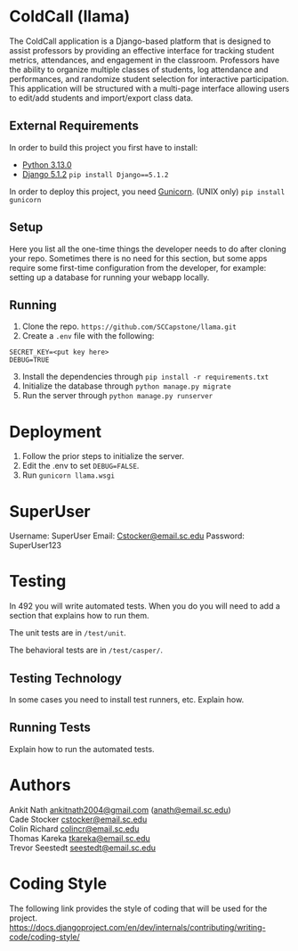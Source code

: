 # ColdCall (llama)

The ColdCall application is a Django-based platform that is designed to assist professors 
by providing an effective interface for tracking student metrics, attendances, and 
engagement in the classroom. Professors have the ability to organize multiple classes of 
students, log attendance and performances, and randomize student selection for 
interactive participation. This application will be structured with a multi-page interface 
allowing users to edit/add students and import/export class data. 

## External Requirements

In order to build this project you first have to install:

- [Python 3.13.0](https://www.python.org/downloads/release/python-3130/)
- [Django 5.1.2](https://www.djangoproject.com/download/)
```pip install Django==5.1.2```

In order to deploy this project, you need [Gunicorn](https://gunicorn.org/). (UNIX only)
```pip install gunicorn```

## Setup

Here you list all the one-time things the developer needs to do after cloning
your repo. Sometimes there is no need for this section, but some apps require
some first-time configuration from the developer, for example: setting up a
database for running your webapp locally.

## Running

1. Clone the repo. ```https://github.com/SCCapstone/llama.git```
2. Create a `.env` file with the following:
```
SECRET_KEY=<put key here>
DEBUG=TRUE
```
3. Install the dependencies through ```pip install -r requirements.txt```
4. Initialize the database through ```python manage.py migrate```
5. Run the server through `python manage.py runserver`
# Deployment

1. Follow the prior steps to initialize the server.
2. Edit the .env to set `DEBUG=FALSE`.
3. Run `gunicorn llama.wsgi`

# SuperUser
Username: SuperUser
Email: Cstocker@email.sc.edu
Password: SuperUser123

# Testing

In 492 you will write automated tests. When you do you will need to add a
section that explains how to run them.

The unit tests are in `/test/unit`.

The behavioral tests are in `/test/casper/`.

## Testing Technology

In some cases you need to install test runners, etc. Explain how.

## Running Tests

Explain how to run the automated tests.

# Authors

Ankit Nath <ankitnath2004@gmail.com> (<anath@email.sc.edu>) <br>
Cade Stocker <cstocker@email.sc.edu> <br>
Colin Richard <colincr@email.sc.edu> <br>
Thomas Kareka <tkareka@email.sc.edu> <br>
Trevor Seestedt <seestedt@email.sc.edu> <br>

# Coding Style 
The following link provides the style of coding that will be used for the project. 
https://docs.djangoproject.com/en/dev/internals/contributing/writing-code/coding-style/

